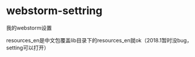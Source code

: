 # webstorm-settring
我的webstorm设置

resources_en是中文包覆盖lib目录下的resources_en就ok（2018.1暂时没bug，setting可以打开）
